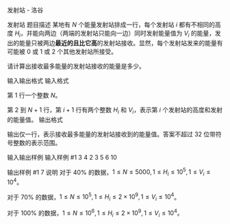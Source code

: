 



发射站 - 洛谷














发射站
题目描述
某地有 $N$ 个能量发射站排成一行，每个发射站 $i$ 都有不相同的高度 $H_i$，并能向两边（两端的发射站只能向一边）同时发射能量值为 $V_i$ 的能量，发出的能量只被两边**最近的且比它高**的发射站接收。显然，每个发射站发来的能量有可能被 $0$ 或 $1$ 或 $2$ 个其他发射站所接受。

请计算出接收最多能量的发射站接收的能量是多少。

输入输出格式
输入格式

第 $1$ 行一个整数 $N$。

第 $2$ 到 $N+1$ 行，第 $i+1$ 行有两个整数 $H_i$ 和 $V_i$，表示第 $i$ 个发射站的高度和发射的能量值。
输出格式

输出仅一行，表示接收最多能量的发射站接收到的能量值。答案不超过 32 位带符号整数的表示范围。

输入输出样例
输入样例 #1
3
4 2 
3 5 
6 10

输出样例 #1
7
说明
对于 $40\%$ 的数据，$1\le N\le 5000,1\le H_i\le 10^5,1\le V_i\le 10^4$。

对于 $70\%$ 的数据，$1\le N\le 10^5,1\le H_i\le 2\times 10^9,1\le V_i\le 10^4$。

对于 $100\%$ 的数据，$1\le N\le 10^6,1\le H_i\le 2\times 10^9,1\le V_i\le 10^4$。






